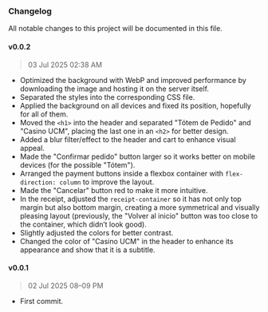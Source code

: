 ### Changelog

All notable changes to this project will be documented in this file.

#### v0.0.2

> 03 Jul 2025 02:38 AM

- Optimized the background with WebP and improved performance by downloading the image and hosting it on the server itself.
- Separated the styles into the corresponding CSS file.
- Applied the background on all devices and fixed its position, hopefully for all of them.
- Moved the `<h1>` into the header and separated "Tótem de Pedido" and "Casino UCM", placing the last one in an `<h2>` for better design.
- Added a blur filter/effect to the header and cart to enhance visual appeal.
- Made the "Confirmar pedido" button larger so it works better on mobile devices (for the possible "Tótem").
- Arranged the payment buttons inside a flexbox container with `flex-direction: column` to improve the layout.
- Made the "Cancelar" button red to make it more intuitive.
- In the receipt, adjusted the `receipt-container` so it has not only top margin but also bottom margin, creating a more symmetrical and visually pleasing layout (previously, the "Volver al inicio" button was too close to the container, which didn’t look good).
- Slightly adjusted the colors for better contrast.
- Changed the color of "Casino UCM" in the header to enhance its appearance and show that it is a subtitle.

#### v0.0.1

> 02 Jul 2025 08–09 PM

* First commit.
